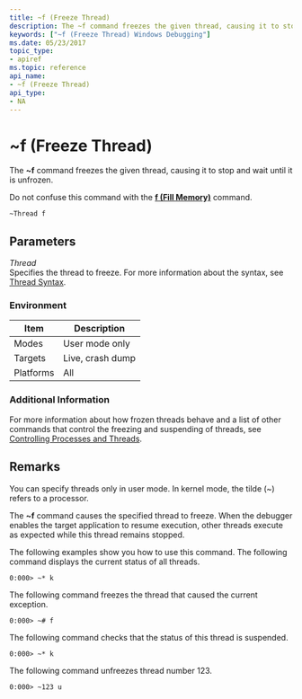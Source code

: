 ```yaml
---
title: ~f (Freeze Thread)
description: The ~f command freezes the given thread, causing it to stop and wait until it is unfrozen.Do not confuse this command with the f (Fill Memory) command.
keywords: ["~f (Freeze Thread) Windows Debugging"]
ms.date: 05/23/2017
topic_type:
- apiref
ms.topic: reference
api_name:
- ~f (Freeze Thread)
api_type:
- NA
---
```


# ~f (Freeze Thread)


The **~f** command freezes the given thread, causing it to stop and wait until it is unfrozen.

Do not confuse this command with the [**f (Fill Memory)**](f--fp--fill-memory-.md) command.

```dbgcmd
~Thread f 
```

## <span id="ddk_cmd_freeze_thread_dbg"></span><span id="DDK_CMD_FREEZE_THREAD_DBG"></span>Parameters


<span id="_______Thread______"></span><span id="_______thread______"></span><span id="_______THREAD______"></span> *Thread*   
Specifies the thread to freeze. For more information about the syntax, see [Thread Syntax](thread-syntax.md).

### Environment

|  Item  | Description          |
|--------|----------------------|
|Modes|User mode only|
|Targets|Live, crash dump|
|Platforms|All|

 

### Additional Information

For more information about how frozen threads behave and a list of other commands that control the freezing and suspending of threads, see [Controlling Processes and Threads](../debugger/controlling-processes-and-threads.md).

## Remarks

You can specify threads only in user mode. In kernel mode, the tilde (~) refers to a processor.

The **~f** command causes the specified thread to freeze. When the debugger enables the target application to resume execution, other threads execute as expected while this thread remains stopped.

The following examples show you how to use this command. The following command displays the current status of all threads.

```dbgcmd
0:000> ~* k
```

The following command freezes the thread that caused the current exception.

```dbgcmd
0:000> ~# f
```

The following command checks that the status of this thread is suspended.

```dbgcmd
0:000> ~* k
```

The following command unfreezes thread number 123.

```dbgcmd
0:000> ~123 u
```

 

 





